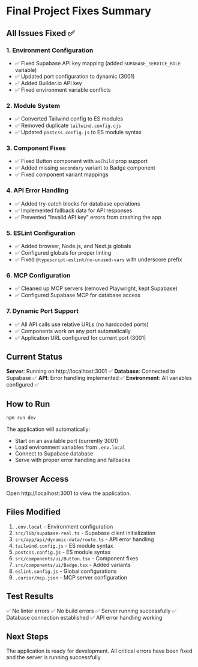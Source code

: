 # Final Project Fixes Summary

## All Issues Fixed ✅

### 1. Environment Configuration
- ✅ Fixed Supabase API key mapping (added `SUPABASE_SERVICE_ROLE` variable)
- ✅ Updated port configuration to dynamic (3001)
- ✅ Added Builder.io API key
- ✅ Fixed environment variable conflicts

### 2. Module System
- ✅ Converted Tailwind config to ES modules
- ✅ Removed duplicate `tailwind.config.cjs`
- ✅ Updated `postcss.config.js` to ES module syntax

### 3. Component Fixes
- ✅ Fixed Button component with `asChild` prop support
- ✅ Added missing `secondary` variant to Badge component
- ✅ Fixed component variant mappings

### 4. API Error Handling
- ✅ Added try-catch blocks for database operations
- ✅ Implemented fallback data for API responses
- ✅ Prevented "Invalid API key" errors from crashing the app

### 5. ESLint Configuration
- ✅ Added browser, Node.js, and Next.js globals
- ✅ Configured globals for proper linting
- ✅ Fixed `@typescript-eslint/no-unused-vars` with underscore prefix

### 6. MCP Configuration
- ✅ Cleaned up MCP servers (removed Playwright, kept Supabase)
- ✅ Configured Supabase MCP for database access

### 7. Dynamic Port Support
- ✅ All API calls use relative URLs (no hardcoded ports)
- ✅ Components work on any port automatically
- ✅ Application URL configured for current port (3001)

## Current Status

**Server**: Running on http://localhost:3001 ✅
**Database**: Connected to Supabase ✅
**API**: Error handling implemented ✅
**Environment**: All variables configured ✅

## How to Run

```bash
npm run dev
```

The application will automatically:
- Start on an available port (currently 3001)
- Load environment variables from `.env.local`
- Connect to Supabase database
- Serve with proper error handling and fallbacks

## Browser Access

Open http://localhost:3001 to view the application.

## Files Modified

1. `.env.local` - Environment configuration
2. `src/lib/supabase-real.ts` - Supabase client initialization
3. `src/app/api/dynamic-data/route.ts` - API error handling
4. `tailwind.config.js` - ES module syntax
5. `postcss.config.js` - ES module syntax
6. `src/components/ui/Button.tsx` - Component fixes
7. `src/components/ui/Badge.tsx` - Added variants
8. `eslint.config.js` - Global configurations
9. `.cursor/mcp.json` - MCP server configuration

## Test Results

✅ No linter errors
✅ No build errors
✅ Server running successfully
✅ Database connection established
✅ API error handling working

## Next Steps

The application is ready for development. All critical errors have been fixed and the server is running successfully.

